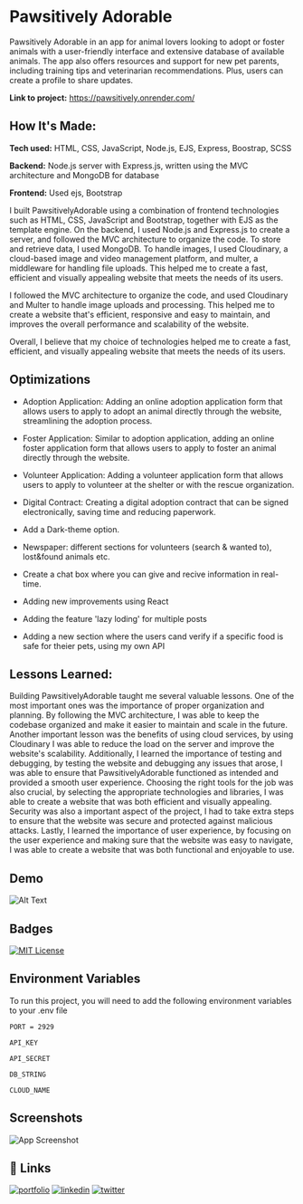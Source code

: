 # Pawsitively Adorable

Pawsitively Adorable in an app for animal lovers looking to adopt or foster animals with a user-friendly interface and extensive database of available animals. The app also offers resources and support for new pet parents, including training tips and veterinarian recommendations. Plus, users can create a profile to share updates.

**Link to project:** https://pawsitively.onrender.com/

## How It's Made:

**Tech used:** HTML, CSS, JavaScript, Node.js, EJS, Express, Boostrap, SCSS

**Backend:** Node.js server with Express.js, written using the MVC architecture and MongoDB for database

**Frontend:** Used ejs, Bootstrap

I built PawsitivelyAdorable using a combination of frontend technologies such as HTML, CSS, JavaScript and Bootstrap, together with EJS as the template engine. On the backend, I used Node.js and Express.js to create a server, and followed the MVC architecture to organize the code. To store and retrieve data, I used MongoDB. To handle images, I used Cloudinary, a cloud-based image and video management platform, and multer, a middleware for handling file uploads. This helped me to create a fast, efficient and visually appealing website that meets the needs of its users.

I followed the MVC architecture to organize the code, and used Cloudinary and Multer to handle image uploads and processing. This helped me to create a website that's efficient, responsive and easy to maintain, and improves the overall performance and scalability of the website.

Overall, I believe that my choice of technologies helped me to create a fast, efficient, and visually appealing website that meets the needs of its users.

## Optimizations

- Adoption Application: Adding an online adoption application form that allows users to apply to adopt an animal directly through the website, streamlining the adoption process.

- Foster Application: Similar to adoption application, adding an online foster application form that allows users to apply to foster an animal directly through the website.

- Volunteer Application: Adding a volunteer application form that allows users to apply to volunteer at the shelter or with the rescue organization.

- Digital Contract: Creating a digital adoption contract that can be signed electronically, saving time and reducing paperwork.

- Add a Dark-theme option.

- Newspaper: different sections for volunteers (search & wanted to), lost&found animals etc.

- Create a chat box where you can give and recive information in real-time.

- Adding new improvements using React

- Adding the feature 'lazy loding' for multiple posts

- Adding a new section where the users cand verify if a specific food is safe for theier pets, using my own API

## Lessons Learned:

Building PawsitivelyAdorable taught me several valuable lessons. One of the most important ones was the importance of proper organization and planning. By following the MVC architecture, I was able to keep the codebase organized and make it easier to maintain and scale in the future. Another important lesson was the benefits of using cloud services, by using Cloudinary I was able to reduce the load on the server and improve the website's scalability. Additionally, I learned the importance of testing and debugging, by testing the website and debugging any issues that arose, I was able to ensure that PawsitivelyAdorable functioned as intended and provided a smooth user experience. Choosing the right tools for the job was also crucial, by selecting the appropriate technologies and libraries, I was able to create a website that was both efficient and visually appealing. Security was also a important aspect of the project, I had to take extra steps to ensure that the website was secure and protected against malicious attacks. Lastly, I learned the importance of user experience, by focusing on the user experience and making sure that the website was easy to navigate, I was able to create a website that was both functional and enjoyable to use.

## Demo


![Alt Text](https://i.ibb.co/VLK50pr/agf.gif)
  

## Badges

[![MIT License](https://img.shields.io/badge/License-MIT-green.svg)](https://choosealicense.com/licenses/mit/)

## Environment Variables

To run this project, you will need to add the following environment variables to your .env file

`PORT = 2929`

`API_KEY`

`API_SECRET`

`DB_STRING`

`CLOUD_NAME`

## Screenshots

![App Screenshot](https://i.ibb.co/kQkB20c/Untitled-collage-copy.png)

## 🔗 Links

[![portfolio](https://img.shields.io/badge/my_portfolio-000?style=for-the-badge&logo=ko-fi&logoColor=white)](https://nicoleta-serban.netlify.app/)
[![linkedin](https://img.shields.io/badge/linkedin-0A66C2?style=for-the-badge&logo=linkedin&logoColor=white)](https://www.linkedin.com/in/nicoletaserban/)
[![twitter](https://img.shields.io/badge/twitter-1DA1F2?style=for-the-badge&logo=twitter&logoColor=white)](https://twitter.com/NicoS915)
